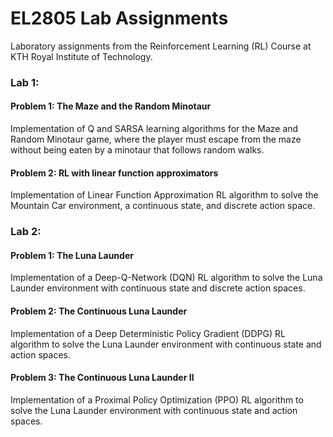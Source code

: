 # EL2805 Lab Assignments
Laboratory assignments from the Reinforcement Learning (RL) Course at KTH Royal Institute of Technology. 

### Lab 1:
#### Problem 1: The Maze and the Random Minotaur
Implementation of Q and SARSA learning algorithms for the Maze and Random Minotaur game, where the player must escape from the maze without being 
eaten by a minotaur that follows random walks. 

#### Problem 2: RL with linear function approximators
Implementation of Linear Function Approximation RL algorithm to solve the Mountain Car environment, a continuous state, and discrete action space. 


### Lab 2: 
#### Problem 1: The Luna Launder
Implementation of a Deep-Q-Network (DQN) RL algorithm to solve the Luna Launder environment with continuous state and discrete action spaces. 

#### Problem 2: The Continuous Luna Launder
Implementation of a Deep Deterministic Policy Gradient (DDPG) RL algorithm to solve the Luna Launder environment with continuous state and action spaces. 

#### Problem 3: The Continuous Luna Launder II
Implementation of a Proximal Policy Optimization (PPO) RL algorithm to solve the Luna Launder environment with continuous state and action spaces. 

